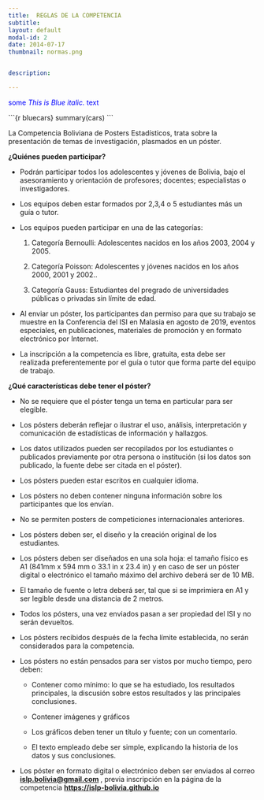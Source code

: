 ```yaml
---
title:  REGLAS DE LA COMPETENCIA
subtitle: 
layout: default
modal-id: 2
date: 2014-07-17
thumbnail: normas.png


description:  

---
```

<span style="color:blue">some *This is Blue italic.* text</span>

<div class = "blue">
```{r bluecars}
summary(cars)
```
</div>

<HTML>
<body background="#FAD7A0">

La Competencia Boliviana de Posters Estadísticos, trata sobre la presentación
de temas de investigación, plasmados en un póster.

<b>¿Quiénes pueden participar? </b>

- Podrán participar todos los adolescentes y jóvenes de Bolivia, bajo el asesoramiento 
y orientación de profesores; docentes; especialistas o investigadores.

- Los equipos deben estar formados por 2,3,4 o 5 estudiantes más un guía o tutor. 

- Los equipos pueden participar en una de las categorías:
	
  1. Categoría Bernoulli: Adolescentes nacidos en los años 2003, 2004 y 2005.
  
  2. Categoría Poisson: Adolescentes y jóvenes nacidos en los años 2000, 2001 y 2002.. 
	
  3. Categoría Gauss: Estudiantes del pregrado de universidades públicas o privadas sin límite de edad. 

- Al enviar un póster, los participantes dan permiso para que su trabajo se muestre en la Conferencia del ISI en Malasia en agosto de 2019, eventos especiales, en publicaciones, materiales de promoción y en formato electrónico por Internet.
  
- La inscripción a la competencia es libre, gratuita, esta debe ser realizada preferentemente por el guía o tutor que forma parte del equipo de trabajo.


 <b> ¿Qué características debe tener el póster? </b>


- No se requiere que el póster tenga un tema en particular para ser elegible. 

- Los pósters deberán reflejar o ilustrar el uso, análisis, interpretación y comunicación de estadísticas de información y hallazgos.

- Los datos utilizados pueden ser recopilados por los estudiantes o publicados previamente por otra persona o institución (si los datos son publicado, la fuente debe ser citada en el póster).

- Los pósters pueden estar escritos en cualquier idioma.

- Los pósters no deben contener ninguna información sobre los participantes que los envían.

- No se permiten posters de competiciones internacionales anteriores.

- Los pósters deben ser, el diseño y la creación original de los estudiantes.

- Los pósters deben ser diseñados en una sola hoja: el tamaño físico es A1 (841mm x 594 mm o 33.1 in x 23.4 in) y en caso de ser un póster digital o electrónico el tamaño máximo del archivo deberá ser de 10 MB.

- El tamaño de fuente o letra deberá ser, tal que si se imprimiera en A1 y ser legible desde una distancia de 2 metros.

- Todos los pósters, una vez enviados pasan a ser propiedad del ISI y no serán devueltos.

- Los pósters recibidos después de la fecha límite establecida, no serán considerados para la competencia.

- Los pósters no están pensados para ser vistos por mucho tiempo, pero deben:

  * Contener como mínimo: lo que se ha estudiado, los resultados principales, la discusión sobre estos resultados y las principales conclusiones.
  
  * Contener imágenes y gráficos
  
  * Los gráficos deben tener un título y fuente; con un comentario.
  
  * El texto empleado debe ser simple, explicando la historia de los datos y sus conclusiones.
  
  
- Los póster en formato digital o electrónico deben ser enviados al correo <b> islp.bolivia@gmail.com </b>, previa inscripción en la página de la competencia <b> https://islp-bolivia.github.io </b>

</body>
</HTML>
 